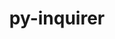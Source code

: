 ---
title: "py-inquirer"
layout: cache
categories: [package, develop]
meta: {"versions": ["3.1.3"], "compilers": ["apple-clang@=14.0.0", "apple-clang@=14.0.3", "gcc@=11.3.0"], "oss": ["ubuntu22.04", "ventura"], "platforms": ["darwin", "linux"], "targets": ["aarch64", "x86_64_v3"], "stacks": ["ml-darwin-aarch64-mps", "ml-linux-x86_64-cpu", "ml-linux-x86_64-cuda", "root"], "num_specs": 17, "num_specs_by_stack": {"root": 17, "ml-darwin-aarch64-mps": 2, "ml-linux-x86_64-cpu": 2, "ml-linux-x86_64-cuda": 2}}
spec_details: [{"hash": "n3x5jdqghlsyzw2fmcffc57rotomoalb", "compiler": "apple-clang@=14.0.0", "versions": ["3.1.3"], "os": "ventura", "platform": "darwin", "target": "aarch64", "variants": ["build_system=python_pip"], "stacks": ["root", "ml-darwin-aarch64-mps"], "size": "-", "tarball": "https://binaries.spack.io/develop/build_cache/darwin-ventura-aarch64/apple-clang-14.0.0/py-inquirer-3.1.3/darwin-ventura-aarch64-apple-clang-14.0.0-py-inquirer-3.1.3-n3x5jdqghlsyzw2fmcffc57rotomoalb.spack"}, {"hash": "7zb4zl7jd6tccj6u2fjkein232yurleg", "compiler": "apple-clang@=14.0.0", "versions": ["3.1.3"], "os": "ventura", "platform": "darwin", "target": "aarch64", "variants": ["build_system=python_pip"], "stacks": ["root"], "size": "-", "tarball": "https://binaries.spack.io/develop/build_cache/darwin-ventura-aarch64/apple-clang-14.0.0/py-inquirer-3.1.3/darwin-ventura-aarch64-apple-clang-14.0.0-py-inquirer-3.1.3-7zb4zl7jd6tccj6u2fjkein232yurleg.spack"}, {"hash": "av4kj75xwuk3zk45db6b5si2mrsvodjs", "compiler": "apple-clang@=14.0.0", "versions": ["3.1.3"], "os": "ventura", "platform": "darwin", "target": "aarch64", "variants": ["build_system=python_pip"], "stacks": ["root"], "size": "-", "tarball": "https://binaries.spack.io/develop/build_cache/darwin-ventura-aarch64/apple-clang-14.0.0/py-inquirer-3.1.3/darwin-ventura-aarch64-apple-clang-14.0.0-py-inquirer-3.1.3-av4kj75xwuk3zk45db6b5si2mrsvodjs.spack"}, {"hash": "iwprrnikei7n7jlp64yddse44rfnwf7f", "compiler": "apple-clang@=14.0.0", "versions": ["3.1.3"], "os": "ventura", "platform": "darwin", "target": "aarch64", "variants": ["build_system=python_pip"], "stacks": ["root"], "size": "-", "tarball": "https://binaries.spack.io/develop/build_cache/darwin-ventura-aarch64/apple-clang-14.0.0/py-inquirer-3.1.3/darwin-ventura-aarch64-apple-clang-14.0.0-py-inquirer-3.1.3-iwprrnikei7n7jlp64yddse44rfnwf7f.spack"}, {"hash": "ubkx4jeg4a4dq7oodzjszadorvuvvtlg", "compiler": "apple-clang@=14.0.0", "versions": ["3.1.3"], "os": "ventura", "platform": "darwin", "target": "aarch64", "variants": ["build_system=python_pip"], "stacks": ["root", "ml-darwin-aarch64-mps"], "size": "-", "tarball": "https://binaries.spack.io/develop/build_cache/darwin-ventura-aarch64/apple-clang-14.0.0/py-inquirer-3.1.3/darwin-ventura-aarch64-apple-clang-14.0.0-py-inquirer-3.1.3-ubkx4jeg4a4dq7oodzjszadorvuvvtlg.spack"}, {"hash": "42yrbhokdu2uydcjtzlhabk3msdvwilq", "compiler": "apple-clang@=14.0.0", "versions": ["3.1.3"], "os": "ventura", "platform": "darwin", "target": "aarch64", "variants": ["build_system=python_pip"], "stacks": ["root"], "size": "-", "tarball": "https://binaries.spack.io/develop/build_cache/darwin-ventura-aarch64/apple-clang-14.0.0/py-inquirer-3.1.3/darwin-ventura-aarch64-apple-clang-14.0.0-py-inquirer-3.1.3-42yrbhokdu2uydcjtzlhabk3msdvwilq.spack"}, {"hash": "26kjsd4mc7jwrvvbbxtmmtyvtcbopitr", "compiler": "apple-clang@=14.0.3", "versions": ["3.1.3"], "os": "ventura", "platform": "darwin", "target": "aarch64", "variants": ["build_system=python_pip"], "stacks": ["root"], "size": "-", "tarball": "https://binaries.spack.io/develop/build_cache/darwin-ventura-aarch64/apple-clang-14.0.3/py-inquirer-3.1.3/darwin-ventura-aarch64-apple-clang-14.0.3-py-inquirer-3.1.3-26kjsd4mc7jwrvvbbxtmmtyvtcbopitr.spack"}, {"hash": "l2mexperd5cpu7j7fknc4d76u3i4tc64", "compiler": "apple-clang@=14.0.3", "versions": ["3.1.3"], "os": "ventura", "platform": "darwin", "target": "aarch64", "variants": ["build_system=python_pip"], "stacks": ["root"], "size": "-", "tarball": "https://binaries.spack.io/develop/build_cache/darwin-ventura-aarch64/apple-clang-14.0.3/py-inquirer-3.1.3/darwin-ventura-aarch64-apple-clang-14.0.3-py-inquirer-3.1.3-l2mexperd5cpu7j7fknc4d76u3i4tc64.spack"}, {"hash": "nah6k6762eofm6xkuxnso4u37o6hhere", "compiler": "apple-clang@=14.0.3", "versions": ["3.1.3"], "os": "ventura", "platform": "darwin", "target": "aarch64", "variants": ["build_system=python_pip"], "stacks": ["root"], "size": "-", "tarball": "https://binaries.spack.io/develop/build_cache/darwin-ventura-aarch64/apple-clang-14.0.3/py-inquirer-3.1.3/darwin-ventura-aarch64-apple-clang-14.0.3-py-inquirer-3.1.3-nah6k6762eofm6xkuxnso4u37o6hhere.spack"}, {"hash": "ldcj5q6gn4mgpfhqaf4vfi2aagiyndh5", "compiler": "gcc@=11.3.0", "versions": ["3.1.3"], "os": "ubuntu22.04", "platform": "linux", "target": "x86_64_v3", "variants": ["build_system=python_pip"], "stacks": ["ml-linux-x86_64-cpu", "root", "ml-linux-x86_64-cuda"], "size": "-", "tarball": "https://binaries.spack.io/develop/build_cache/linux-ubuntu22.04-x86_64_v3/gcc-11.3.0/py-inquirer-3.1.3/linux-ubuntu22.04-x86_64_v3-gcc-11.3.0-py-inquirer-3.1.3-ldcj5q6gn4mgpfhqaf4vfi2aagiyndh5.spack"}, {"hash": "rv6aokblgdptmkw6gt2f64tqkzwsnmnc", "compiler": "gcc@=11.3.0", "versions": ["3.1.3"], "os": "ubuntu22.04", "platform": "linux", "target": "x86_64_v3", "variants": ["build_system=python_pip"], "stacks": ["root"], "size": "-", "tarball": "https://binaries.spack.io/develop/build_cache/linux-ubuntu22.04-x86_64_v3/gcc-11.3.0/py-inquirer-3.1.3/linux-ubuntu22.04-x86_64_v3-gcc-11.3.0-py-inquirer-3.1.3-rv6aokblgdptmkw6gt2f64tqkzwsnmnc.spack"}, {"hash": "dil37xebzb4bhotfvi3zjly7pidgvzrp", "compiler": "gcc@=11.3.0", "versions": ["3.1.3"], "os": "ubuntu22.04", "platform": "linux", "target": "x86_64_v3", "variants": ["build_system=python_pip"], "stacks": ["ml-linux-x86_64-cpu", "root", "ml-linux-x86_64-cuda"], "size": "-", "tarball": "https://binaries.spack.io/develop/build_cache/linux-ubuntu22.04-x86_64_v3/gcc-11.3.0/py-inquirer-3.1.3/linux-ubuntu22.04-x86_64_v3-gcc-11.3.0-py-inquirer-3.1.3-dil37xebzb4bhotfvi3zjly7pidgvzrp.spack"}, {"hash": "srrz3v3zh5mah3nfisfa7tuj744xlpf5", "compiler": "gcc@=11.3.0", "versions": ["3.1.3"], "os": "ubuntu22.04", "platform": "linux", "target": "x86_64_v3", "variants": ["build_system=python_pip"], "stacks": ["root"], "size": "-", "tarball": "https://binaries.spack.io/develop/build_cache/linux-ubuntu22.04-x86_64_v3/gcc-11.3.0/py-inquirer-3.1.3/linux-ubuntu22.04-x86_64_v3-gcc-11.3.0-py-inquirer-3.1.3-srrz3v3zh5mah3nfisfa7tuj744xlpf5.spack"}, {"hash": "ry3mcfm4wa3mw5p6ljsliojfaxj6iipz", "compiler": "gcc@=11.3.0", "versions": ["3.1.3"], "os": "ubuntu22.04", "platform": "linux", "target": "x86_64_v3", "variants": ["build_system=python_pip"], "stacks": ["root"], "size": "-", "tarball": "https://binaries.spack.io/develop/build_cache/linux-ubuntu22.04-x86_64_v3/gcc-11.3.0/py-inquirer-3.1.3/linux-ubuntu22.04-x86_64_v3-gcc-11.3.0-py-inquirer-3.1.3-ry3mcfm4wa3mw5p6ljsliojfaxj6iipz.spack"}, {"hash": "653fj6457lrmsvwgvlpfijzqy7h3tswh", "compiler": "gcc@=11.3.0", "versions": ["3.1.3"], "os": "ubuntu22.04", "platform": "linux", "target": "x86_64_v3", "variants": ["build_system=python_pip"], "stacks": ["root"], "size": "-", "tarball": "https://binaries.spack.io/develop/build_cache/linux-ubuntu22.04-x86_64_v3/gcc-11.3.0/py-inquirer-3.1.3/linux-ubuntu22.04-x86_64_v3-gcc-11.3.0-py-inquirer-3.1.3-653fj6457lrmsvwgvlpfijzqy7h3tswh.spack"}, {"hash": "hqv6f3vqhjhojobppbxzgvgma4auyewm", "compiler": "gcc@=11.3.0", "versions": ["3.1.3"], "os": "ubuntu22.04", "platform": "linux", "target": "x86_64_v3", "variants": ["build_system=python_pip"], "stacks": ["root"], "size": "-", "tarball": "https://binaries.spack.io/develop/build_cache/linux-ubuntu22.04-x86_64_v3/gcc-11.3.0/py-inquirer-3.1.3/linux-ubuntu22.04-x86_64_v3-gcc-11.3.0-py-inquirer-3.1.3-hqv6f3vqhjhojobppbxzgvgma4auyewm.spack"}, {"hash": "pyiasva4f2udug4h24wcjn3dqj5cs427", "compiler": "gcc@=11.3.0", "versions": ["3.1.3"], "os": "ubuntu22.04", "platform": "linux", "target": "x86_64_v3", "variants": ["build_system=python_pip"], "stacks": ["root"], "size": "-", "tarball": "https://binaries.spack.io/develop/build_cache/linux-ubuntu22.04-x86_64_v3/gcc-11.3.0/py-inquirer-3.1.3/linux-ubuntu22.04-x86_64_v3-gcc-11.3.0-py-inquirer-3.1.3-pyiasva4f2udug4h24wcjn3dqj5cs427.spack"}]
---